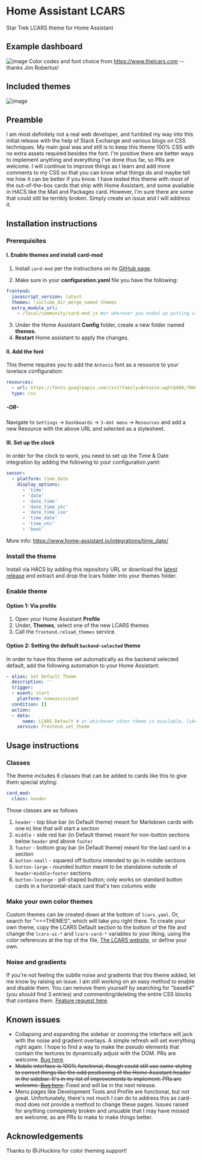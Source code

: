 # Home Assistant LCARS
Star Trek LCARS theme for Home Assistant



## Example dashboard
![image](https://user-images.githubusercontent.com/38670315/206508333-b9f5dbed-8eea-4cf6-94d7-22289d2c531b.png "Automations for hot Earl Grey Tea not included.")
Color codes and font choice from https://www.thelcars.com
    --thanks Jim Robertus!
    
## Included themes
![image](https://user-images.githubusercontent.com/38670315/206508344-043c00ad-2407-4159-a1ee-1800dbea3e2a.png "Classic, Lower Decks, Nemesis, Romulus, Kronos.")
    
## Preamble
I am most definitely not a real web developer, and fumbled my way into this initial release with the help of Stack Exchange and various blogs on CSS techniques. My main goal was and still is to keep this theme 100% CSS with no extra assets required besides the font. I'm positive there are better ways to implement anything and everything I've done thus far, so PRs are welcome. I will continue to improve things as I learn and add more comments to my CSS so that you can know what things do and maybe tell me how it can be better if you know. I have tested this theme with most of the out-of-the-box cards that ship with Home Assistant, and some available in HACS like the Mail and Packages card. However, I'm sure there are some that could still be terribly broken. Simply create an issue and I will address it. 

## Installation instructions
### Prerequisites
#### I. Enable themes and install card-mod

1. Install `card-mod` per the instructions on its [GitHub page](https://github.com/thomasloven/lovelace-card-mod "card-mod").

2. Make sure in your **configuration.yaml** file you have the following:
```yaml
frontend:
  javascript_version: latest
  themes: !include_dir_merge_named themes
  extra_module_url:
    - /local/community/card-mod.js #or wherever you ended up putting card-mod.js
```
3. Under the Home Assistant **Config** folder, create a new folder named **themes**. 
4. **Restart** Home assistant to apply the changes.

#### II. Add the font
This theme requires you to add the `Antonio` font as a resource to your lovelace configuration:
```yaml
resources:
  - url: https://fonts.googleapis.com/css2?family=Antonio:wght@400;700&display=swap
  type: css
```
##### -OR-
Navigate to `Settings` → `Dashboards` → `3-dot menu` → `Resources` and add a new Resource with the above URL and selected as a stylesheet.

#### III. Set up the clock
In order for the clock to work, you need to set up the Time & Date integration by adding the following to your configuration.yaml:
```yaml
sensor:
  - platform: time_date
    display_options:
      - 'time'
      - 'date'
      - 'date_time'
      - 'date_time_utc'
      - 'date_time_iso'
      - 'time_date'
      - 'time_utc'
      - 'beat'
```

More info:
https://www.home-assistant.io/integrations/time_date/

### Install the theme
Install via HACS by adding this repository URL or download the [latest release](https://github.com/th3jesta/ha-lcars/releases/latest) and extract and drop the lcars folder into your themes folder.

### Enable theme
#### Option 1: Via profile
1. Open your Home Assistant **Profile**
2. Under, **Themes**, select one of the new LCARS themes
3. Call the `frontend.reload_themes` service.

#### Option 2: Setting the default `backend-selected` theme
In order to have this theme set automatically as the backend selected default, add the following automation to your Home Assistant:
```yaml
- alias: Set Default Theme
  description: ''
  trigger:
  - event: start
    platform: homeassistant
  condition: []
  action:
  - data:
      name: LCARS Default # or whichever other theme is available, like LCARS Lower Decks
    service: frontend.set_theme
```
## Usage instructions
### Classes
The theme includes 6 classes that can be added to cards like this to give them special styling:
```yaml
card_mod:
  class: header
```
Those classes are as follows
1. `header` - top blue bar (in Default theme) meant for Markdown cards with one `H1` line that will start a section
2. `middle` -  side red bar (in Default theme) meant for non-button sections below `header` and above `footer`
3. `footer` - bottom gray bar (in Default theme) meant for the last card in a section
4. `button-small` - squared off buttons intended to go in middle sections
5. `button-large` - rounded button meant to be standalone outside of `header`-`middle`-`footer` sections
6. `button-lozenge` - pill-shaped button; only works on standard button cards in a horizontal-stack card that's two columns wide

### Make your own color themes
Custom themes can be created down at the bottom of `lcars.yaml`. Or, search for "===THEMES", which will take you right there. To create your own theme, copy the LCARS Default section to the bottom of the file and change the `lcars-ui-*` and `lcars-card-*` variables to your liking, using the color references at the top of the file, [The LCARS website](https://www.thelcars.com/colors.php), or define your own.

### Noise and gradients
If you're not feeling the subtle noise and gradients that this theme added, let me know by raising an issue. I am still working on an easy method to enable and disable them. You can remove them yourself by searching for "base64" (you should find 3 entries) and commenting/deleting the entire CSS blocks that contains them. [Feature request here](https://github.com/th3jesta/ha-lcars/issues/5).

## Known issues
* Collapsing and expanding the sidebar or zooming the interface will jack with the noise and gradient overlays. A simple refresh will set everything right again. I hope to find a way to make the pseudo elements that contain the textures to dynamically adjust with the DOM. PRs are welcome. [Bug here](https://github.com/th3jesta/ha-lcars/issues/4).
* ~~Mobile interface is 100% functional, though could still use some styling to correct things like the odd positioning of the Home Assistant header in the sidebar. It's in my list of improvements to implement. PRs are welcome. [Bug here](https://github.com/th3jesta/ha-lcars/issues/6).~~ Fixed and will be in the next release.
* Menu pages like Development Tools and Profile are functional, but not great. Unfortunately, there's not much I can do to address this as card-mod does not provide a method to change these pages. Issues raised for anything comepletely broken and unsuable that I may have missed are welcome, as are PRs to make to make things better.

## Acknowledgements
Thanks to @JHuckins for color theming support!
